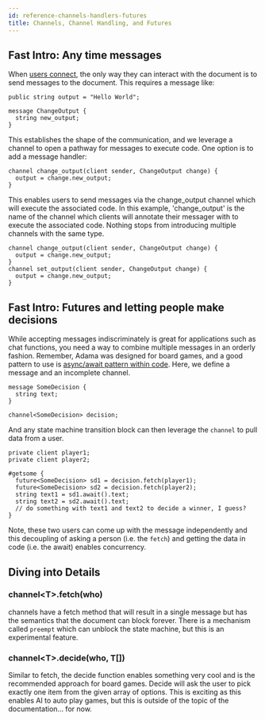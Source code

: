 ```yaml
---
id: reference-channels-handlers-futures
title: Channels, Channel Handling, and Futures
---
```


## Fast Intro: Any time messages

When [users connect](/docs/reference-connection-events), the only way they can interact with the document is to send messages to the document. This requires a message like:

```adama
public string output = "Hello World";

message ChangeOutput {
  string new_output;
}
```


This establishes the shape of the communication, and we leverage a channel to open a pathway for messages to execute code. One option is to add a message handler:

```adama
channel change_output(client sender, ChangeOutput change) {
  output = change.new_output;
}
```

This enables users to send messages via the change_output channel which will execute the associated code. In this example, 'change_output' is the name of the channel which clients will annotate their messager with to execute the associated code. Nothing stops from introducing multiple channels with the same type.

```adama
channel change_output(client sender, ChangeOutput change) {
  output = change.new_output;
}
channel set_output(client sender, ChangeOutput change) {
  output = change.new_output;
}
```

## Fast Intro: Futures and letting people make decisions

While accepting messages indiscriminately is great for applications such as chat functions, you need a way to combine multiple messages in an orderly fashion. Remember, Adama was designed for board games, and a good pattern to use is [async/await pattern within code](https://en.wikipedia.org/wiki/Async/await). Here, we define a message and an incomplete channel.

```adama
message SomeDecision {
  string text;
}

channel<SomeDecision> decision;
```

And any state machine transition block can then leverage the ```channel``` to pull data from a user.

```adama
private client player1;
private client player2;

#getsome {
  future<SomeDecision> sd1 = decision.fetch(player1);
  future<SomeDecision> sd2 = decision.fetch(player2);
  string text1 = sd1.await().text;
  string text2 = sd2.await().text;
  // do something with text1 and text2 to decide a winner, I guess?
}
```

Note, these two users can come up with the message independently and this decoupling of asking a person (i.e. the ```fetch```) and getting the data in code (i.e. the await) enables concurrency.

## Diving into Details

### channel&lt;T&gt;.fetch(who)

channels have a fetch method that will result in a single message but has the semantics that the document can block forever. There is a mechanism called ```preempt``` which can unblock the state machine, but this is an experimental feature.

### channel&lt;T&gt;.decide(who, T[])

Similar to fetch, the decide function enables something very cool and is the recommended approach for board games. Decide will ask the user to pick exactly one item from the given array of options. This is exciting as this enables AI to auto play games, but this is outside of the topic of the documentation... for now.

